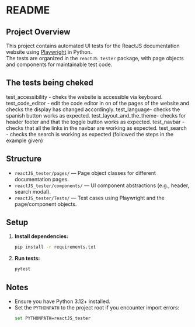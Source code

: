 # README

## Project Overview

This project contains automated UI tests for the ReactJS documentation website using [Playwright](https://playwright.dev/) in Python.  
The tests are organized in the `reactJS_tester` package, with page objects and components for maintainable test code.

## The tests being cheked

test_accessibility - cheks the website is accessible via keyboard.
test_code_editor - edit the code editor in on of the pages of the website and checks the display has changed accordingly.
test_language- checks the spanish button works as expected.
test_layout_and_the_theme- checks for header footer and that the toggle button works as expected.
test_navbar - checks that all the links in the navbar are working as expected.
test_search - checks the search is working as expected (followed the steps in the example given)

## Structure

- `reactJS_tester/pages/` — Page object classes for different documentation pages.
- `reactJS_tester/components/` — UI component abstractions (e.g., header, search modal).
- `reactJS_tester/Tests/` — Test cases using Playwright and the page/component objects.

## Setup

1. **Install dependencies:**

   ```sh
   pip install -r requirements.txt
   ```

2. **Run tests:**
   ```sh
   pytest
   ```

## Notes

- Ensure you have Python 3.12+ installed.
- Set the `PYTHONPATH` to the project root if you encounter import errors:
  ```sh
  set PYTHONPATH=reactJS_tester
  ```
